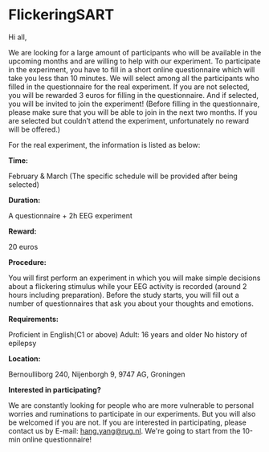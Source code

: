 # FlickeringSART

Hi all,

We are looking for a large amount of participants who will be available in the upcoming months and are willing to help with our experiment. To participate in the experiment, you have to fill in a short online questionnaire which will take you less than 10 minutes. We will select among all the participants who filled in the questionnaire for the real experiment. If you are not selected, you will be rewarded 3 euros for filling in the questionnaire. And if selected, you will be invited to join the experiment! (Before filling in the questionnaire, please make sure that you will be able to join in the next two months. If you are selected but couldn’t attend the experiment, unfortunately no reward will be offered.)

For the real experiment, the information is listed as below:

**Time:**

February & March (The specific schedule will be provided after being selected)

**Duration:**

A questionnaire + 2h EEG experiment

**Reward:**

20 euros

**Procedure:**

You will first perform an experiment in which you will make simple decisions about a flickering stimulus while your EEG activity is recorded (around 2 hours including preparation). Before the study starts, you will fill out a number of questionnaires that ask you about your thoughts and emotions.

**Requirements:**

Proficient in English(C1 or above)
Adult: 16 years and older
No history of epilepsy

**Location:**

Bernoulliborg 240, Nijenborgh 9, 9747 AG, Groningen

**Interested in participating?**

We are constantly looking for people who are more vulnerable to personal worries and ruminations to participate in our experiments. But you will also be welcomed if you are not. If you are interested in participating, please contact us by E-mail: hang.yang@rug.nl. We're going to start from the 10-min online questionnaire!
